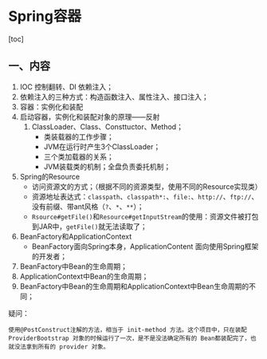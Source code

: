 # Spring容器

[toc]

## 一、内容

1. IOC 控制翻转、DI 依赖注入；
2. 依赖注入的三种方式：构造函数注入、属性注入、接口注入；
3. 容器：实例化和装配
4. 启动容器，实例化和装配对象的原理——反射
   1. ClassLoader、Class、Consttuctor、Method；
      - 类装载器的工作步骤；
      - JVM在运行时产生3个ClassLoader；
      - 三个类加载器的关系；
      - JVM装载类的机制；全盘负责委托机制；
5. Spring的Resource
   - 访问资源文的方式；（根据不同的资源类型，使用不同的Resource实现类）
   - 资源地址表达式：`classpath`、`classpath*:`、`file:`、`http://`、`ftp://`、没有前缀、带ant风格（`?`、`*`、`**`）；
   - `Rsource#getFile()`和`Resource#getInputStream`的使用：资源文件被打包到JAR中，`getFile()`就无法读取了；
6. BeanFactory和ApplicationContext
   - BeanFactory面向Spring本身，ApplicationContent 面向使用Spring框架的开发者；
7. BeanFactory中Bean的生命周期；
8. ApplicationContext中Bean的生命周期；
9. BeanFactory中Bean的生命周期和ApplicationContext中Bean生命周期的不同；

疑问：

```
使用@PostConstruct注解的方法，相当于 init-method 方法。这个项目中，只在装配 ProviderBootstrap 对象的时候运行了一次，是不是没法确定所有的 Bean都装配完了，也就没法拿到所有的 provider 对象。 
```

